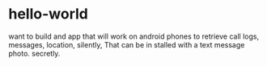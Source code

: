 # hello-world
want to build and app that will work on android phones to retrieve call logs, messages, location, silently, That can be in stalled with a text message photo. secretly.
